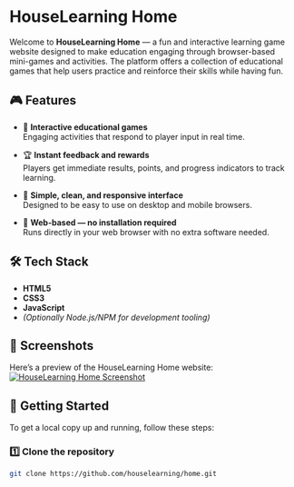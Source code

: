 # HouseLearning Home

Welcome to **HouseLearning Home** — a fun and interactive learning game website designed to make education engaging through browser-based mini-games and activities. The platform offers a collection of educational games that help users practice and reinforce their skills while having fun.

## 🎮 Features

- 🌟 **Interactive educational games**  
  Engaging activities that respond to player input in real time.

- 🏆 **Instant feedback and rewards**  
  Players get immediate results, points, and progress indicators to track learning.

- 📱 **Simple, clean, and responsive interface**  
  Designed to be easy to use on desktop and mobile browsers.

- 🎨 **Web-based — no installation required**  
  Runs directly in your web browser with no extra software needed.

## 🛠️ Tech Stack

- **HTML5**
- **CSS3**
- **JavaScript**
- *(Optionally Node.js/NPM for development tooling)*

## 📸 Screenshots

Here’s a preview of the HouseLearning Home website:
<a href="https://houselearning.github.io">
![HouseLearning Home Screenshot](https://houselearning.github.io/home/.github/readme/screenshot.png)
</a>
## 🚀 Getting Started

To get a local copy up and running, follow these steps:

### 1️⃣ Clone the repository
```bash
git clone https://github.com/houselearning/home.git
